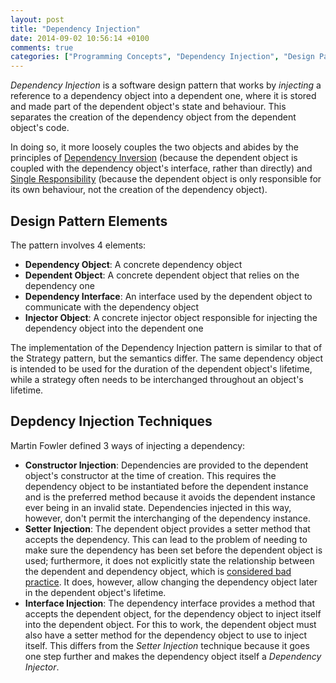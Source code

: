 ```yaml
---
layout: post
title: "Dependency Injection"
date: 2014-09-02 10:56:14 +0100
comments: true
categories: ["Programming Concepts", "Dependency Injection", "Design Patterns"]
---
```


*Dependency Injection* is a software design pattern that works by *injecting* a reference to a dependency object into a dependent one, where it is stored and made part of the dependent object's state and behaviour. This separates the creation of the dependency object from the dependent object's code.
<!--more-->
In doing so, it more loosely couples the two objects and abides by the principles of [Dependency Inversion](/blog/2014/09/01/first-five-principles-of-object-oriented-programming) (because the dependent object is coupled with the dependency object's interface, rather than directly) and [Single Responsibility](/blog/2014/09/01/first-five-principles-of-object-oriented-programming) (because the dependent object is only responsible for its own behaviour, not the creation of the dependency object).

## Design Pattern Elements

The pattern involves 4 elements:

- **Dependency Object**: A concrete dependency object
- **Dependent Object**: A concrete dependent object that relies on the dependency one
- **Dependency Interface**: An interface used by the dependent object to communicate with the dependency object
- **Injector Object**: A concrete injector object responsible for injecting the dependency object into the dependent one

The implementation of the Dependency Injection pattern is similar to that of the Strategy pattern, but the semantics differ. The same dependency object is intended to be used for the duration of the dependent object's lifetime, while a strategy often needs to be interchanged throughout an object's lifetime.

## Depdency Injection Techniques

Martin Fowler defined 3 ways of injecting a dependency:

- **Constructor Injection**: Dependencies are provided to the dependent object's constructor at the time of creation. This requires the dependency object to be instantiated before the dependent instance and is the preferred method because it avoids the dependent instance ever being in an invalid state. Dependencies injected in this way, however, don't permit the interchanging of the dependency instance.
- **Setter Injection**: The dependent object provides a setter method that accepts the dependency. This can lead to the problem of needing to make sure the dependency has been set before the dependent object is used; furthermore, it does not explicitly state the relationship between the dependent and dependency object, which is [considered bad practice](/blog/2014/08/21/reducing-code-complexity). It does, however, allow changing the dependency object later in the dependent object's lifetime.
- **Interface Injection**: The dependency interface provides a method that accepts the dependent object, for the dependency object to inject itself into the dependent object. For this to work, the dependent object must also have a setter method for the dependency object to use to inject itself. This differs from the *Setter Injection* technique because it goes one step further and makes the dependency object itself a *Dependency Injector*.
